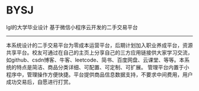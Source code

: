 # BYSJ
lgl的大学毕业设计
基于微信小程序云开发的二手交易平台
--- ---
本系统设计的二手交易平台为零成本运营平台，后期计划加入职业养成平台，资源共享平台。校友可通过在自己的主页上分享自己的三方应用链接供大家学习交流，
如github、csdn博客、牛客、leetcode、简书、百度网盘、云课堂、等等。本系统的特点是简洁、商品分类详细、可配置、可定制、可扩展。
管理平台内置于小程序中，管理操作方便快捷。平台提供商品信息数据支持，不要求中间费用，用户成功交易后，自愿进行打赏。
